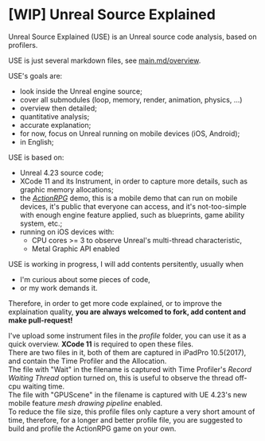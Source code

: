 # [WIP] Unreal Source Explained

Unreal Source Explained (USE) is an Unreal source code analysis, based on profilers.

USE is just several markdown files, see [main.md/overview](main/main.md).

USE's goals are:
- look inside the Unreal engine source;
- cover all submodules (loop, memory, render, animation, physics, ...)
- overview then detailed;
- quantitative analysis;
- accurate explanation;
- for now, focus on Unreal running on mobile devices (iOS, Android);
- in English;

USE is based on:
- Unreal 4.23 source code;
- XCode 11 and its Instrument, in order to capture more details, such as graphic memory allocations;
- the [*ActionRPG*](https://www.unrealengine.com/marketplace/en-US/slug/action-rpg) demo, this is a mobile demo that can run on mobile devices, it's public that everyone can access, and it's not-too-simple with enough engine feature applied, such as blueprints, game ability system, etc.;
- running on iOS devices with:
    - CPU cores >= 3 to observe Unreal's multi-thread characteristic,
    - Metal Graphic API enabled

USE is working in progress, I will add contents persitently, usually when 
- I'm curious about some pieces of code,
- or my work demands it.

Therefore, in order to get more code explained, or to improve the explaination quality, **you are always welcomed to fork, add content and make pull-request!**

I've upload some instrument files in the *profile* folder, you can use it as a quick overview. **XCode 11** is required to open these files.   
There are two files in it, both of them are captured in iPadPro 10.5(2017), and contain the Time Profiler and the Allocation.   
The file with "Wait" in the filename is captured with Time Profiler's *Record Waiting Thread* option turned on, this is useful to observe the thread off-cpu waiting time.  
The file with "GPUScene" in the filename is captured with UE 4.23's new mobile feature *mesh drawing pipeline* enabled.    
To reduce the file size, this profile files only capture a very short amount of time, therefore, for a longer and better profile file, you are suggested to build and profile the ActionRPG game on your own.
